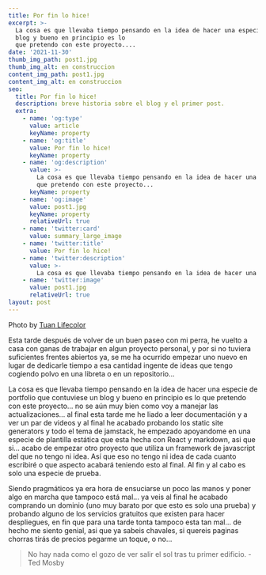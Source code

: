 ```yaml
---
title: Por fin lo hice!
excerpt: >-
  La cosa es que llevaba tiempo pensando en la idea de hacer una especie de portfolio que contuviese un
  blog y bueno en principio es lo
  que pretendo con este proyecto....
date: '2021-11-30'
thumb_img_path: post1.jpg
thumb_img_alt: en construccion
content_img_path: post1.jpg
content_img_alt: en construccion
seo:
  title: Por fin lo hice!
  description: breve historia sobre el blog y el primer post.
  extra:
    - name: 'og:type'
      value: article
      keyName: property
    - name: 'og:title'
      value: Por fin lo hice!
      keyName: property
    - name: 'og:description'
      value: >-
        La cosa es que llevaba tiempo pensando en la idea de hacer una especie de portfolio que contuviese un blog y bueno en principio es lo
        que pretendo con este proyecto...
      keyName: property
    - name: 'og:image'
      value: post1.jpg
      keyName: property
      relativeUrl: true
    - name: 'twitter:card'
      value: summary_large_image
    - name: 'twitter:title'
      value: Por fin lo hice!
    - name: 'twitter:description'
      value: >-
        La cosa es que llevaba tiempo pensando en la idea de hacer una especie de portfolio.
    - name: 'twitter:image'
      value: post1.jpg
      relativeUrl: true
layout: post
---
```


Photo by [Tuan Lifecolor](https://unsplash.com/photos/p02YPsFmux8)

Esta tarde después de volver de un buen paseo con mi perra, he vuelto a casa con ganas de trabajar en algun proyecto personal,
y por si no tuviera suficientes frentes abiertos ya, se me ha ocurrido empezar uno nuevo en lugar de dedicarle tiempo a esa cantidad
ingente de ideas que tengo cogiendo polvo en una libreta o en un repositorio...

La cosa es que llevaba tiempo pensando en la idea de hacer una especie de portfolio que contuviese un blog y bueno en principio es lo
que pretendo con este proyecto... no se aún muy bien como voy a manejar las actualizaciones... al final esta tarde me he liado a leer documentación y a ver un par de videos y al final he acabado probando los static site generators y todo el tema de jamstack, he empezado apoyandome en una especie de plantilla estática que esta hecha con React y markdown, asi que si... acabo de empezar otro proyecto que utiliza un framework de javascript del que no tengo ni idea. Así que eso no tengo ni idea de cada cuanto escribiré o que aspecto acabará teniendo esto al final. Al fin y al cabo es solo una especie de prueba.

Siendo pragmáticos ya era hora de ensuciarse un poco las manos y poner algo en marcha que tampoco está mal... ya veis al final he acabado comprando un dominio (uno muy barato por que esto es solo una prueba) y probando alguno de los servicios gratuitos que existen para hacer despliegues, en fin que para una tarde tonta tampoco esta tan mal... de hecho me siento genial, asi que ya sabeis chavales, si quereis paginas chorras tirás de precios pegarme un toque, o no...


> No hay nada como el gozo de ver salir el sol tras tu primer edificio. - Ted Mosby

